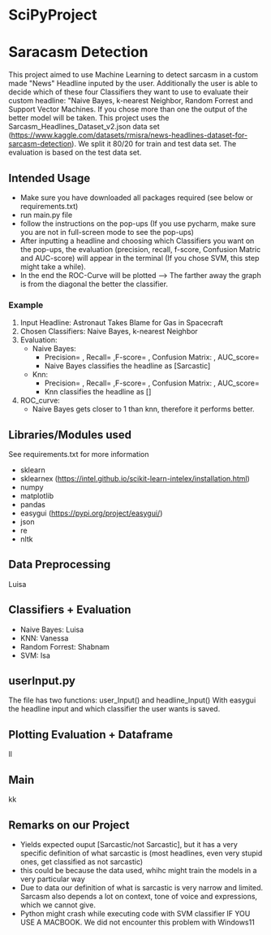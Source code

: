 # SciPyProject
# Saracasm Detection
This project aimed to use Machine Learning to detect sarcasm in a custom made "News" Headline inputed by the user. 
Additionally the user is able to decide which of these four Classifiers they want to use to evaluate their custom headline: "Naive Bayes, k-nearest Neighbor, Random Forrest and Support Vector Machines. 
If you chose more than one the output of the better model will be taken.
This project uses the Sarcasm_Headlines_Dataset_v2.json data set (https://www.kaggle.com/datasets/rmisra/news-headlines-dataset-for-sarcasm-detection). We split it 80/20 for train and test data set.
The evaluation is based on the test data set. 

## Intended Usage

- Make sure you have downloaded all packages required (see below or requirements.txt)
- run main.py file
- follow the instructions on the pop-ups (If you use pycharm, make sure you are not in full-screen mode to see the pop-ups)
- After inputting a headline and choosing which Classifiers you want on the pop-ups, the evaluation (precision, recall, f-score, Confusion Matric and AUC-score) will appear in the terminal (If you chose SVM, this step might take a while).
- In the end the ROC-Curve will be plotted --> The farther away the graph is from the diagonal the better the classifier.
  
### Example

1. Input Headline: Astronaut Takes Blame for Gas in Spacecraft
2. Chosen Classifiers: Naive Bayes, k-nearest Neighbor
3. Evaluation:
      - Naive Bayes:
        - Precision= , Recall= ,F-score= , Confusion Matrix: , AUC_score=
        - Naive Bayes classifies the headline as [Sarcastic]
      - Knn:
        - Precision= , Recall= ,F-score= , Confusion Matrix: , AUC_score=
        - Knn classifies the headline as []
4. ROC_curve:
      - Naive Bayes gets closer to 1 than knn, therefore it performs better.
  
## Libraries/Modules used
See requirements.txt for more information
- sklearn
- sklearnex (https://intel.github.io/scikit-learn-intelex/installation.html)
- numpy
- matplotlib
- pandas
- easygui (https://pypi.org/project/easygui/)
- json
- re
- nltk

## Data Preprocessing 
Luisa

## Classifiers + Evaluation

- Naive Bayes: Luisa
- KNN: Vanessa
- Random Forrest: Shabnam
- SVM: Isa

## userInput.py
The file has two functions: user_Input() and headline_Input()
With easygui the headline input and which classifier the user wants is saved.


## Plotting Evaluation + Dataframe
ll

## Main
kk

## Remarks on our Project

- Yields expected ouput [Sarcastic/not Sarcastic], but it has a very specific definition of what sarcastic is (most headlines, even very stupid ones, get classified as not sarcastic)
- this could be because the data used, whihc might train the models in a very particular way
- Due to data our definition of what is sarcastic is very narrow and limited. Sarcasm also depends a lot on context, tone of voice and expressions, which we cannot give.
- Python might crash while executing code with SVM classifier IF YOU USE A MACBOOK. We did not encounter this problem with Windows11

